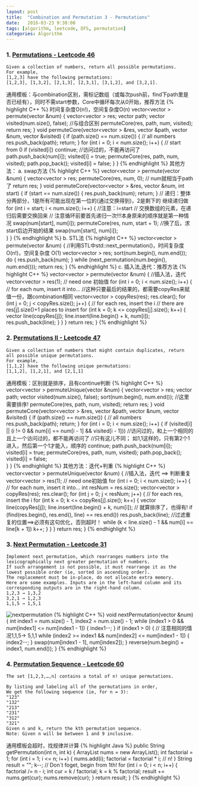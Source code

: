 ```yaml
---
layout: post
title:  "Combination and Permutation 3 - Permutations"
date:   2016-03-23 9:30:00
tags: [algorithm, leetcode, DFS, permutation]
categories: Algorithm
---
```


### 1. [Permutations - Leetcode 46](https://leetcode.com/problems/Permutations/)
```
Given a collection of numbers, return all possible permutations.
For example,
[1,2,3] have the following permutations:
[1,2,3], [1,3,2], [2,1,3], [2,3,1], [3,1,2], and [3,2,1].
```

通用模板：与combination区别，需标记数组（或每次push前，find下path里是否已经有），同时不需start参数，Core中循环每次从0开始，推荐方法
{% highlight C++ %}
时间复杂度O(n!)，空间复杂度O(n)
vector<vector<int> > permute(vector<int> &num) {
  vector<vector<int> > res;
  vector<int> path;
  vector<bool> visited(num.size(), false);  //与组合区别
  permuteCore(res, path, num, visited);
  return res;
}
void permuteCore(vector<vector<int> > &res, vector<int> &path, vector<int> &num,
                 vector<bool> &visited) {
  if (path.size() == num.size()) {  // all numbers
    res.push_back(path);
    return;
  }
  for (int i = 0; i < num.size(); i++) {  // start from 0
    if (visited[i]) continue;             //访问过的，不能再访问了
    path.push_back(num[i]);
    visited[i] = true;
    permuteCore(res, path, num, visited);
    path.pop_back();
    visited[i] = false;
  }
}
{% endhighlight %}
其他方法：
a. swap方法
{% highlight C++ %}
vector<vector<int> > permute(vector<int> &num) {
  vector<vector<int> > res;
  permuteCore(res, num, 0);  // num就相当于path了
  return res;
}
void permuteCore(vector<vector<int> > &res, vector<int> &num, int start) {
  if (start == num.size()) {
    res.push_back(num);
    return;
  }
  // 递归：整体分两部分，1是所有可能出现在第一位的(通过交换得到)，2是剩下的 继续递归做
  for (int i = start; i < num.size(); i++) {  //注意：i=start
    // 交换数组的元素，在递归后需要交换回来
    // 注意循环前要首先递归一次!!!本身原来的顺序就是第一种情况
    swap(num[start], num[i]);
    permuteCore(res, num, start + 1);  //换了后，求start后边开始的结果
    swap(num[start], num[i]);   
  }
}
{% endhighlight %}
b. STL法
{% highlight C++ %}
vector<vector<int> > permute(vector<int> &num) {
  //利用STL中std::next_permutation()，时间复杂度O(n!)，空间复杂度 O(1)
  vector<vector<int> > res;
  sort(num.begin(), num.end());
  do {
    res.push_back(num);
  } while (next_permutation(num.begin(), num.end()));
  return res;
}
{% endhighlight %}
c. 插入法,迭代：推荐方法
{% highlight C++ %}
vector<vector<int> > permute(vector<int> &num) {
  //插入法，迭代
  vector<vector<int> > res(1);            // need one 初始值
  for (int i = 0; i < num.size(); i++) {  // for each num, insert it into...
    //这种只要最后的结果的，都需要copyRes来赋值一份，跟combination相同
    vector<vector<int> > copyRes(res);
    res.clear();
    for (int j = 0; j < copyRes.size(); j++) {  // for each res, insert the i
      // there are res[j].size()+1 places to insert
      for (int k = 0; k <= copyRes[j].size(); k++) {
        vector<int> line(copyRes[j]);
        line.insert(line.begin() + k, num[i]);
        res.push_back(line);
      }
    }
  }
  return res;
}
{% endhighlight %}

### 2. [Permutations II - Leetcode 47](https://leetcode.com/problems/Permutations-ii/)
```
Given a collection of numbers that might contain duplicates, return all possible unique permutations.
For example,
[1,1,2] have the following unique permutations:
[1,1,2], [1,2,1], and [2,1,1]
```

通用模板：区别就是排序，且有continue判断
{% highlight C++ %}
vector<vector<int> > permuteUnique(vector<int> &num) {
  vector<vector<int> > res;
  vector<int> path;
  vector<bool> visited(num.size(), false);
  sort(num.begin(), num.end());  //这里需要排序!
  permuteCore(res, path, num, visited);
  return res;
}
void permuteCore(vector<vector<int> > &res, vector<int> &path, vector<int> &num,
                 vector<bool> &visited) {
  if (path.size() == num.size()) {  // all numbers
    res.push_back(path);
    return;
  }
  for (int i = 0; i < num.size(); i++) {
    if (visited[i] || (i != 0 && num[i] == num[i - 1] && visited[i - 1]))
      //访问过的，和上一个相同的 且上一个访问过的，都不能再访问了
      //只有这儿不同； 如1,1这样的，只有第2个1进入，然后第一个1才能入，顺序的
      continue;
    path.push_back(num[i]);
    visited[i] = true;
    permuteCore(res, path, num, visited);
    path.pop_back();
    visited[i] = false;  
  }
}
{% endhighlight %}
其他方法：迭代+判重
{% highlight C++ %}
vector<vector<int> > permuteUnique(vector<int> &num) {
  //插入法，迭代 ==> 判断重复
  vector<vector<int> > res(1);            // need one初始值
  for (int i = 0; i < num.size(); i++) {  // for each num, insert it into...
    int resNum = res.size();
    vector<vector<int> > copyRes(res);
    res.clear();
    for (int j = 0; j < resNum; j++) {  // for each res, insert the i
      for (int k = 0; k <= copyRes[j].size(); k++) {
        vector<int> line(copyRes[j]);
        line.insert(line.begin() + k, num[i]);
        // 就算排序了，也得有!
        if (find(res.begin(), res.end(), line) == res.end())
          res.push_back(line);
        //过滤重复的位置==>必须有这句优化，否则超时！
        while (k < line.size() - 1 && num[i] == line[k + 1]) k++;
      }
    }
  }
  return res;
}
{% endhighlight %}

### 3. [Next Permutation - Leetcode 31](https://leetcode.com/problems/next-permutation/)
```
Implement next permutation, which rearranges numbers into the lexicographically next greater permutation of numbers.
If such arrangement is not possible, it must rearrange it as the lowest possible order (ie, sorted in ascending order).
The replacement must be in-place, do not allocate extra memory.
Here are some examples. Inputs are in the left-hand column and its corresponding outputs are in the right-hand column.
1,2,3 → 1,3,2
3,2,1 → 1,2,3
1,1,5 → 1,5,1
```
![nextpermutation](http://7xno5y.com1.z0.glb.clouddn.com/nextpermutation.png)
{% highlight C++ %}
void nextPermutation(vector<int> &num) {
  int index1 = num.size() - 1, index2 = num.size() - 1;
  while (index1 > 0 && num[index1] <= num[index1 - 1]) {
    index1--;
  }
  if (index1 > 0) {
    // 注意相同的情况1,1,5-> 5,1,1
    while (index2 >= index1 && num[index2] <= num[index1 - 1]) {
      index2--;
    }
    swap(num[index1 - 1], num[index2]);
  }
  reverse(num.begin() + index1, num.end());
}
{% endhighlight %}

### 4. [Permutation Sequence - Leetcode 60](https://leetcode.com/problems/permutation-sequence/)
```
The set [1,2,3,…,n] contains a total of n! unique permutations.

By listing and labeling all of the permutations in order,
We get the following sequence (ie, for n = 3):
"123"
"132"
"213"
"231"
"312"
"321"
Given n and k, return the kth permutation sequence.
Note: Given n will be between 1 and 9 inclusive.
```

通用模板会超时，找规律并计算
{% highlight Java %}
public String getPermutation(int n, int k) {
  ArrayList<Integer> nums = new ArrayList<Integer>();
  int factorial = 1;
  for (int i = 1; i <= n; i++) {
    nums.add(i);
    factorial = factorial * i;  // n!
  }
  String result = "";
  k--;  // Don`t foget, begin from 1th!
  for (int i = 0; i < n; i++) {
    factorial /= n - i;
    int cur = k / factorial;
    k = k % factorial;
    result += nums.get(cur);
    nums.remove(cur);
  }
  return result;
}
{% endhighlight %}
